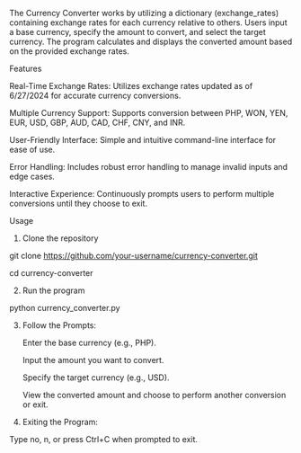 The Currency Converter works by utilizing a dictionary (exchange_rates) containing exchange rates for each currency relative to others. Users input a base currency, specify the amount to convert, and select the target currency. The program calculates and displays the converted amount based on the provided exchange rates.

Features

Real-Time Exchange Rates: Utilizes exchange rates updated as of 6/27/2024 for accurate currency conversions.

Multiple Currency Support: Supports conversion between PHP, WON, YEN, EUR, USD, GBP, AUD, CAD, CHF, CNY, and INR.

User-Friendly Interface: Simple and intuitive command-line interface for ease of use.

Error Handling: Includes robust error handling to manage invalid inputs and edge cases.

Interactive Experience: Continuously prompts users to perform multiple conversions until they choose to exit.

Usage

1. Clone the repository

  git clone https://github.com/your-username/currency-converter.git

  cd currency-converter


2. Run the program

  python currency_converter.py

3. Follow the Prompts:

    Enter the base currency (e.g., PHP).

    Input the amount you want to convert.

   Specify the target currency (e.g., USD).

    View the converted amount and choose to perform another conversion or exit.

4. Exiting the Program:

  Type no, n, or press Ctrl+C when prompted to exit.

